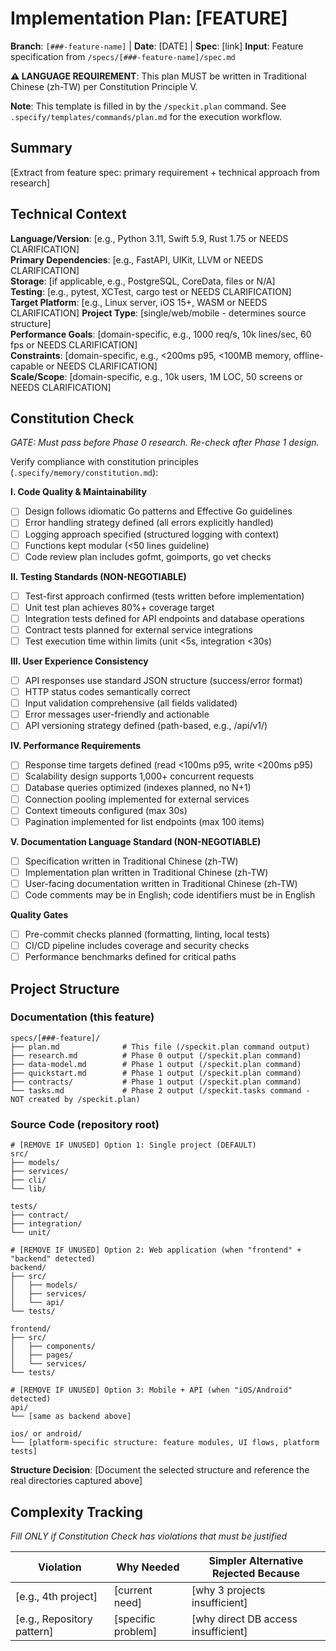 # Implementation Plan: [FEATURE]

**Branch**: `[###-feature-name]` | **Date**: [DATE] | **Spec**: [link]
**Input**: Feature specification from `/specs/[###-feature-name]/spec.md`

**⚠️ LANGUAGE REQUIREMENT**: This plan MUST be written in Traditional Chinese (zh-TW) per Constitution Principle V.

**Note**: This template is filled in by the `/speckit.plan` command. See `.specify/templates/commands/plan.md` for the execution workflow.

## Summary

[Extract from feature spec: primary requirement + technical approach from research]

## Technical Context

<!--
  ACTION REQUIRED: Replace the content in this section with the technical details
  for the project. The structure here is presented in advisory capacity to guide
  the iteration process.
-->

**Language/Version**: [e.g., Python 3.11, Swift 5.9, Rust 1.75 or NEEDS CLARIFICATION]  
**Primary Dependencies**: [e.g., FastAPI, UIKit, LLVM or NEEDS CLARIFICATION]  
**Storage**: [if applicable, e.g., PostgreSQL, CoreData, files or N/A]  
**Testing**: [e.g., pytest, XCTest, cargo test or NEEDS CLARIFICATION]  
**Target Platform**: [e.g., Linux server, iOS 15+, WASM or NEEDS CLARIFICATION]
**Project Type**: [single/web/mobile - determines source structure]  
**Performance Goals**: [domain-specific, e.g., 1000 req/s, 10k lines/sec, 60 fps or NEEDS CLARIFICATION]  
**Constraints**: [domain-specific, e.g., <200ms p95, <100MB memory, offline-capable or NEEDS CLARIFICATION]  
**Scale/Scope**: [domain-specific, e.g., 10k users, 1M LOC, 50 screens or NEEDS CLARIFICATION]

## Constitution Check

*GATE: Must pass before Phase 0 research. Re-check after Phase 1 design.*

Verify compliance with constitution principles (`.specify/memory/constitution.md`):

**I. Code Quality & Maintainability**
- [ ] Design follows idiomatic Go patterns and Effective Go guidelines
- [ ] Error handling strategy defined (all errors explicitly handled)
- [ ] Logging approach specified (structured logging with context)
- [ ] Functions kept modular (<50 lines guideline)
- [ ] Code review plan includes gofmt, goimports, go vet checks

**II. Testing Standards (NON-NEGOTIABLE)**
- [ ] Test-first approach confirmed (tests written before implementation)
- [ ] Unit test plan achieves 80%+ coverage target
- [ ] Integration tests defined for API endpoints and database operations
- [ ] Contract tests planned for external service integrations
- [ ] Test execution time within limits (unit <5s, integration <30s)

**III. User Experience Consistency**
- [ ] API responses use standard JSON structure (success/error format)
- [ ] HTTP status codes semantically correct
- [ ] Input validation comprehensive (all fields validated)
- [ ] Error messages user-friendly and actionable
- [ ] API versioning strategy defined (path-based, e.g., /api/v1/)

**IV. Performance Requirements**
- [ ] Response time targets defined (read <100ms p95, write <200ms p95)
- [ ] Scalability design supports 1,000+ concurrent requests
- [ ] Database queries optimized (indexes planned, no N+1)
- [ ] Connection pooling implemented for external services
- [ ] Context timeouts configured (max 30s)
- [ ] Pagination implemented for list endpoints (max 100 items)

**V. Documentation Language Standard (NON-NEGOTIABLE)**
- [ ] Specification written in Traditional Chinese (zh-TW)
- [ ] Implementation plan written in Traditional Chinese (zh-TW)
- [ ] User-facing documentation written in Traditional Chinese (zh-TW)
- [ ] Code comments may be in English; code identifiers must be in English

**Quality Gates**
- [ ] Pre-commit checks planned (formatting, linting, local tests)
- [ ] CI/CD pipeline includes coverage and security checks
- [ ] Performance benchmarks defined for critical paths

## Project Structure

### Documentation (this feature)

```
specs/[###-feature]/
├── plan.md              # This file (/speckit.plan command output)
├── research.md          # Phase 0 output (/speckit.plan command)
├── data-model.md        # Phase 1 output (/speckit.plan command)
├── quickstart.md        # Phase 1 output (/speckit.plan command)
├── contracts/           # Phase 1 output (/speckit.plan command)
└── tasks.md             # Phase 2 output (/speckit.tasks command - NOT created by /speckit.plan)
```

### Source Code (repository root)
<!--
  ACTION REQUIRED: Replace the placeholder tree below with the concrete layout
  for this feature. Delete unused options and expand the chosen structure with
  real paths (e.g., apps/admin, packages/something). The delivered plan must
  not include Option labels.
-->

```
# [REMOVE IF UNUSED] Option 1: Single project (DEFAULT)
src/
├── models/
├── services/
├── cli/
└── lib/

tests/
├── contract/
├── integration/
└── unit/

# [REMOVE IF UNUSED] Option 2: Web application (when "frontend" + "backend" detected)
backend/
├── src/
│   ├── models/
│   ├── services/
│   └── api/
└── tests/

frontend/
├── src/
│   ├── components/
│   ├── pages/
│   └── services/
└── tests/

# [REMOVE IF UNUSED] Option 3: Mobile + API (when "iOS/Android" detected)
api/
└── [same as backend above]

ios/ or android/
└── [platform-specific structure: feature modules, UI flows, platform tests]
```

**Structure Decision**: [Document the selected structure and reference the real
directories captured above]

## Complexity Tracking

*Fill ONLY if Constitution Check has violations that must be justified*

| Violation | Why Needed | Simpler Alternative Rejected Because |
|-----------|------------|-------------------------------------|
| [e.g., 4th project] | [current need] | [why 3 projects insufficient] |
| [e.g., Repository pattern] | [specific problem] | [why direct DB access insufficient] |


